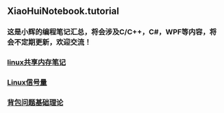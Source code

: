 ## XiaoHuiNotebook.tutorial
### 这是小辉的编程笔记汇总，将会涉及C/C++，C#，WPF等内容，将会不定期更新，欢迎交流！
### [linux共享内存笔记](https://github.com/futureSun9672/ShareMemoryLinux.tutorial)
### [Linux信号量](https://github.com/futureSun9672/SemaphoreForLinux)
### [背包问题基础理论](https://github.com/futureSun9672/BackbagProblem)
